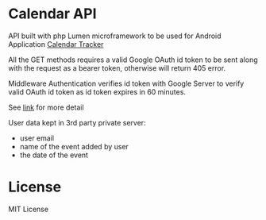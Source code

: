 # Calendar API

API built with php Lumen microframework to be used for Android Application [Calendar Tracker](https://github.com/mjj0404/calendar_tracker_android)

All the GET methods requires a valid Google OAuth id token to be sent along with the request as a bearer token, otherwise will return 405 error.

Middleware Authentication verifies id token with Google Server to verify valid OAuth id token as id token expires in 60 minutes.

See [link](https://developers.google.com/identity/protocols/oauth2) for more detail 

User data kept in 3rd party private server:
- user email
- name of the event added by user
- the date of the event

# License
MIT License
